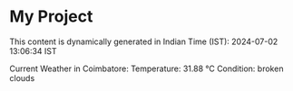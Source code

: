 # My Project

This content is dynamically generated in Indian Time (IST): 2024-07-02 13:06:34 IST


Current Weather in Coimbatore:
Temperature: 31.88 °C
Condition: broken clouds
